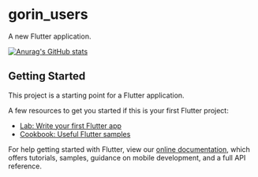 # gorin_users

A new Flutter application.

[![Anurag's GitHub stats](https://github-readme-stats.vercel.app/api?username=YanniTheDeveloper)](https://github.com/YanniTheDeveloper/github-readme-stats)


## Getting Started

This project is a starting point for a Flutter application.

A few resources to get you started if this is your first Flutter project:

- [Lab: Write your first Flutter app](https://flutter.dev/docs/get-started/codelab)
- [Cookbook: Useful Flutter samples](https://flutter.dev/docs/cookbook)

For help getting started with Flutter, view our
[online documentation](https://flutter.dev/docs), which offers tutorials,
samples, guidance on mobile development, and a full API reference.
